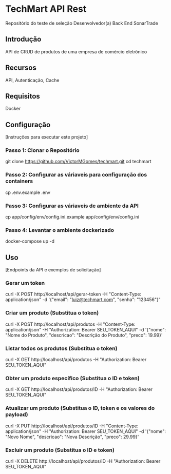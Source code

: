 # TechMart API Rest

Repositório do teste de seleção Desenvolvedor(a) Back End SonarTrade

## Introdução

API de CRUD de produtos de uma empresa de comércio eletrônico

## Recursos

API, Autenticação, Cache

## Requisitos

Docker

## Configuração

[Instruções para executar este projeto]

### Passo 1: Clonar o Repositório
git clone https://github.com/VictorMGomes/techmart.git
cd techmart

### Passo 2: Configurar as váriaveis para configuração dos containers
cp .env.example .env

### Passo 3: Configurar as váriaveis de ambiente da API
cp app/config/env/config.ini.example app/config/env/config.ini

### Passo 4: Levantar o ambiente dockerizado
docker-compose up -d

## Uso
[Endpoints da API e exemplos de solicitação]

### Gerar um token
curl -X POST http://localhost/api/gerar-token -H "Content-Type: application/json" -d '{"email": "luiz@techmart.com", "senha": "123456"}'

### Criar um produto (Substitua o token)
curl -X POST http://localhost/api/produtos -H "Content-Type: application/json" -H "Authorization: Bearer SEU_TOKEN_AQUI" -d '{"nome": "Nome do Produto", "descricao": "Descrição do Produto", "preco": 19.99}'

### Listar todos os produtos (Substitua o token)
curl -X GET http://localhost/api/produtos -H "Authorization: Bearer SEU_TOKEN_AQUI"

### Obter um produto específico (Substitua o ID e token)
curl -X GET http://localhost/api/produtos/ID -H "Authorization: Bearer SEU_TOKEN_AQUI"

### Atualizar um produto (Substitua o ID, token e os valores do payload)
curl -X PUT http://localhost/api/produtos/ID -H "Content-Type: application/json" -H "Authorization: Bearer SEU_TOKEN_AQUI" -d '{"nome": "Novo Nome", "descricao": "Nova Descrição", "preco": 29.99}'

### Excluir um produto (Substitua o ID e token)
curl -X DELETE http://localhost/api/produtos/ID -H "Authorization: Bearer SEU_TOKEN_AQUI"
